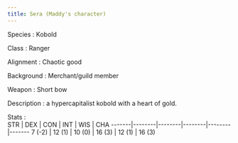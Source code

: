 ```yaml
---
title: Sera (Maddy's character)
---
```


Species
:   Kobold

Class
:   Ranger

Alignment
:   Chaotic good

Background
:   Merchant/guild member

Weapon
:   Short bow

Description
:   a hypercapitalist kobold with a heart of gold.

Stats
:  
    STR    | DEX    | CON    | INT    | WIS    | CHA
    -------|--------|--------|--------|--------|-------
    7 (-2) | 12 (1) | 10 (0) | 16 (3) | 12 (1) | 16 (3)
